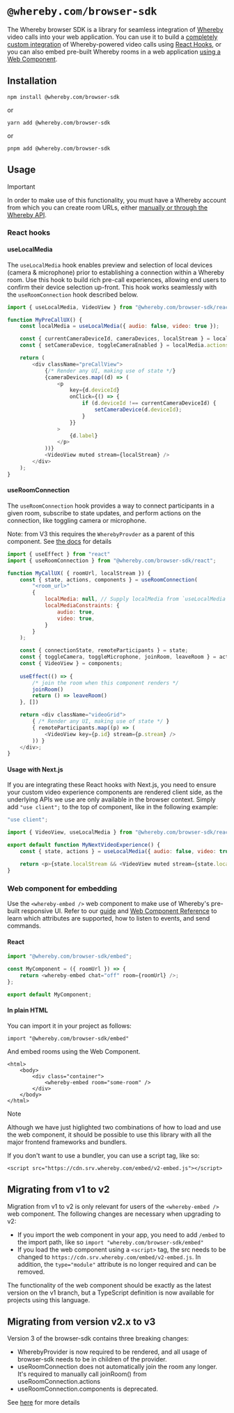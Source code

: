 # `@whereby.com/browser-sdk`

The Whereby browser SDK is a library for seamless integration of [Whereby](https://whereby.com/) video calls into your web application. You can use it to build a [completely custom integration](https://docs.whereby.com/whereby-101/create-your-video/in-a-web-page/using-whereby-react-hooks-build-a-telehealth-app) of Whereby-powered video calls using [React Hooks](https://docs.whereby.com/reference/react-hooks-reference), or you can also embed pre-built Whereby rooms in a web application [using a Web Component](https://docs.whereby.com/whereby-101/create-your-video/in-a-web-page/using-the-whereby-embed-element).

## Installation

```shell
npm install @whereby.com/browser-sdk
```

or

```shell
yarn add @whereby.com/browser-sdk
```
or

```shell
pnpm add @whereby.com/browser-sdk
```

## Usage

> [!IMPORTANT]
> In order to make use of this functionality, you must have a Whereby account
> from which you can create room URLs, either [manually or through the Whereby
> API](https://docs.whereby.com/whereby-101/creating-and-deleting-rooms).

### React hooks

#### useLocalMedia

The `useLocalMedia` hook enables preview and selection of local devices (camera
& microphone) prior to establishing a connection within a Whereby room. Use
this hook to build rich pre-call experiences, allowing end users to confirm
their device selection up-front. This hook works seamlessly with the
`useRoomConnection` hook described below.

```js
import { useLocalMedia, VideoView } from "@whereby.com/browser-sdk/react";

function MyPreCallUX() {
    const localMedia = useLocalMedia({ audio: false, video: true });

    const { currentCameraDeviceId, cameraDevices, localStream } = localMedia.state;
    const { setCameraDevice, toggleCameraEnabled } = localMedia.actions;

    return (
        <div className="preCallView">
            {/* Render any UI, making use of state */}
            {cameraDevices.map((d) => (
                <p
                    key={d.deviceId}
                    onClick={() => {
                        if (d.deviceId !== currentCameraDeviceId) {
                            setCameraDevice(d.deviceId);
                        }
                    }}
                >
                    {d.label}
                </p>
            ))}
            <VideoView muted stream={localStream} />
        </div>
    );
}
```

#### useRoomConnection

The `useRoomConnection` hook provides a way to connect participants in a given
room, subscribe to state updates, and perform actions on the connection, like
toggling camera or microphone.

Note: from V3 this requires the `WherebyProvder` as a parent of this component. See [the docs](https://docs.whereby.com/reference/react-hooks-reference/guides-and-concepts/migrate-from-version-2.x-to-3) for details 

```js
import { useEffect } from "react"
import { useRoomConnection } from "@whereby.com/browser-sdk/react";

function MyCallUX( { roomUrl, localStream }) {
    const { state, actions, components } = useRoomConnection(
        "<room_url>"
        {
            localMedia: null, // Supply localMedia from `useLocalMedia` hook, or constraints
            localMediaConstraints: {
                audio: true,
                video: true,
            }
        }
    );

    const { connectionState, remoteParticipants } = state;
    const { toggleCamera, toggleMicrophone, joinRoom, leaveRoom } = actions;
    const { VideoView } = components;
    
    useEffect(() => {
        /* join the room when this component renders */
        joinRoom()
        return () => leaveRoom()
    }, [])

    return <div className="videoGrid">
        { /* Render any UI, making use of state */ }
        { remoteParticipants.map((p) => (
            <VideoView key={p.id} stream={p.stream} />
        )) }
    </div>;
}

```

#### Usage with Next.js

If you are integrating these React hooks with Next.js, you need to ensure your
custom video experience components are rendered client side, as the underlying
APIs we use are only available in the browser context. Simply add `"use
client";` to the top of component, like in the following example:

```js
"use client";

import { VideoView, useLocalMedia } from "@whereby.com/browser-sdk/react";

export default function MyNextVideoExperience() {
    const { state, actions } = useLocalMedia({ audio: false, video: true });

    return <p>{state.localStream && <VideoView muted stream={state.localStream} />}</p>;
}
```

### Web component for embedding

Use the `<whereby-embed />` web component to make use of Whereby's pre-built responsive UI. Refer to our [guide](https://docs.whereby.com/whereby-101/create-your-video/in-a-web-page/using-the-whereby-embed-element) and
[Web Component Reference](https://docs.whereby.com/reference/using-the-whereby-embed-element)
to learn which attributes are supported, how to listen to events, and send commands.

#### React

```js
import "@whereby.com/browser-sdk/embed";

const MyComponent = ({ roomUrl }) => {
    return <whereby-embed chat="off" room={roomUrl} />;
};

export default MyComponent;
```

#### In plain HTML

You can import it in your project as follows:

```
import "@whereby.com/browser-sdk/embed"
```

And embed rooms using the Web Component.

```
<html>
    <body>
        <div class="container">
            <whereby-embed room="some-room" />
        </div>
    </body>
</html>
```

> [!NOTE]
> Although we have just higlighted two combinations of how to load and use the
> web component, it should be possible to use this library with all the major
> frontend frameworks and bundlers.
>
> If you don't want to use a bundler, you can use a script tag, like so:
>
> ```
> <script src="https://cdn.srv.whereby.com/embed/v2-embed.js"></script>
> ```

## Migrating from v1 to v2

Migration from v1 to v2 is only relevant for users of the `<whereby-embed />`
web component. The following changes are necessary when upgrading to v2:

-   If you import the web component in your app, you need to add `/embed` to the
    import path, like so `import "whereby.com/browser-sdk/embed"`
-   If you load the web component using a `<script>` tag, the src needs to be
    changed to `https://cdn.srv.whereby.com/embed/v2-embed.js`. In addition, the
    `type="module"` attribute is no longer required and can be removed.

The functionality of the web component should be exactly as the latest version
on the v1 branch, but a TypeScript definition is now available for projects
using this language.

## Migrating from version v2.x to v3

Version 3 of the browser-sdk contains three breaking changes:
- WherebyProvider is now required to be rendered, and all usage of browser-sdk needs to be in children of the provider.
- useRoomConnection does not automatically join the room any longer. It's required to manually call joinRoom() from useRoomConnection.actions
- useRoomConnection.components is deprecated.

See [here](https://docs.whereby.com/reference/react-hooks-reference/guides-and-concepts/migrate-from-version-2.x-to-3) for more details
